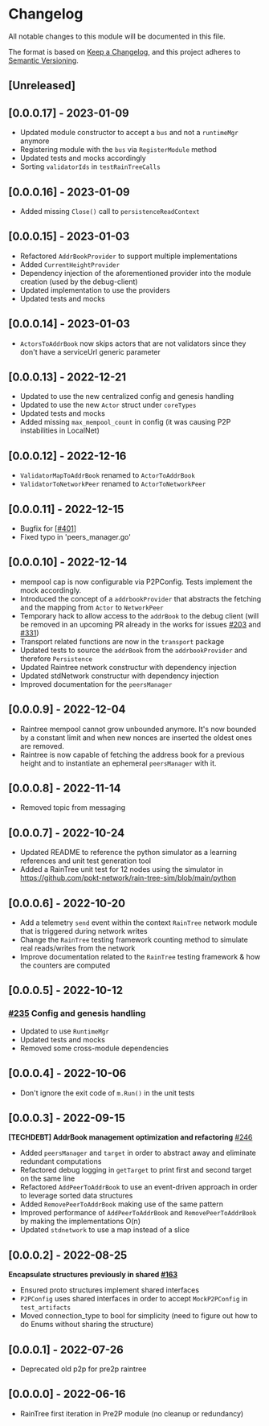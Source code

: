 # Changelog

All notable changes to this module will be documented in this file.

The format is based on [Keep a Changelog](https://keepachangelog.com/en/1.0.0/),
and this project adheres to [Semantic Versioning](https://semver.org/spec/v2.0.0.html).

## [Unreleased]

## [0.0.0.17] - 2023-01-09

- Updated module constructor to accept a `bus` and not a `runtimeMgr` anymore
- Registering module with the `bus` via `RegisterModule` method
- Updated tests and mocks accordingly
- Sorting `validatorIds` in `testRainTreeCalls`

## [0.0.0.16] - 2023-01-09

- Added missing `Close()` call to `persistenceReadContext`

## [0.0.0.15] - 2023-01-03

- Refactored `AddrBookProvider` to support multiple implementations
- Added `CurrentHeightProvider`
- Dependency injection of the aforementioned provider into the module creation (used by the debug-client)
- Updated implementation to use the providers
- Updated tests and mocks

## [0.0.0.14] - 2023-01-03

- `ActorsToAddrBook` now skips actors that are not validators since they don't have a serviceUrl generic parameter

## [0.0.0.13] - 2022-12-21

- Updated to use the new centralized config and genesis handling
- Updated to use the new `Actor` struct under `coreTypes`
- Updated tests and mocks
- Added missing `max_mempool_count` in config (it was causing P2P instabilities in LocalNet)

## [0.0.0.12] - 2022-12-16

- `ValidatorMapToAddrBook` renamed to `ActorToAddrBook`
- `ValidatorToNetworkPeer` renamed to `ActorToNetworkPeer`

## [0.0.0.11] - 2022-12-15

- Bugfix for [[#401](https://github.com/pokt-network/pocket/issues/401)]
- Fixed typo in 'peers_manager.go'

## [0.0.0.10] - 2022-12-14

- mempool cap is now configurable via P2PConfig. Tests implement the mock accordingly.
- Introduced the concept of a `addrbookProvider` that abstracts the fetching and the mapping from `Actor` to `NetworkPeer`
- Temporary hack to allow access to the `addrBook` to the debug client (will be removed in an upcoming PR already in the works for issues [#203](https://github.com/pokt-network/pocket/issues/203) and [#331](https://github.com/pokt-network/pocket/issues/331))
- Transport related functions are now in the `transport` package
- Updated tests to source the `addrBook` from the `addrbookProvider` and therefore `Persistence`
- Updated Raintree network constructur with dependency injection
- Updated stdNetwork constructur with dependency injection
- Improved documentation for the `peersManager`

## [0.0.0.9] - 2022-12-04

- Raintree mempool cannot grow unbounded anymore. It's now bounded by a constant limit and when new nonces are inserted the oldest ones are removed.
- Raintree is now capable of fetching the address book for a previous height and to instantiate an ephemeral `peersManager` with it.

## [0.0.0.8] - 2022-11-14

- Removed topic from messaging

## [0.0.0.7] - 2022-10-24

- Updated README to reference the python simulator as a learning references and unit test generation tool
- Added a RainTree unit test for 12 nodes using the simulator in https://github.com/pokt-network/rain-tree-sim/blob/main/python

## [0.0.0.6] - 2022-10-20

- Add a telemetry `send` event within the context `RainTree` network module that is triggered during network writes
- Change the `RainTree` testing framework counting method to simulate real reads/writes from the network
- Improve documentation related to the `RainTree` testing framework & how the counters are computed

## [0.0.0.5] - 2022-10-12

### [#235](https://github.com/pokt-network/pocket/pull/235) Config and genesis handling

- Updated to use `RuntimeMgr`
- Updated tests and mocks
- Removed some cross-module dependencies

## [0.0.0.4] - 2022-10-06

- Don't ignore the exit code of `m.Run()` in the unit tests

## [0.0.0.3] - 2022-09-15

**[TECHDEBT] AddrBook management optimization and refactoring** [#246](github.com/pokt-network/pocket/issues/246)

- Added `peersManager` and `target` in order to abstract away and eliminate redundant computations
- Refactored debug logging in `getTarget` to print first and second target on the same line
- Refactored `AddPeerToAddrBook` to use an event-driven approach in order to leverage sorted data structures
- Added `RemovePeerToAddrBook` making use of the same pattern
- Improved performance of `AddPeerToAddrBook` and `RemovePeerToAddrBook` by making the implementations O(n)
- Updated `stdnetwork` to use a map instead of a slice

## [0.0.0.2] - 2022-08-25

**Encapsulate structures previously in shared [#163](github.com/pokt-network/pocket/issues/163)**

- Ensured proto structures implement shared interfaces
- `P2PConfig` uses shared interfaces in order to accept `MockP2PConfig` in `test_artifacts`
- Moved connection_type to bool for simplicity (need to figure out how to do Enums without sharing the structure)

## [0.0.0.1] - 2022-07-26

- Deprecated old p2p for pre2p raintree

## [0.0.0.0] - 2022-06-16

- RainTree first iteration in Pre2P module (no cleanup or redundancy)
